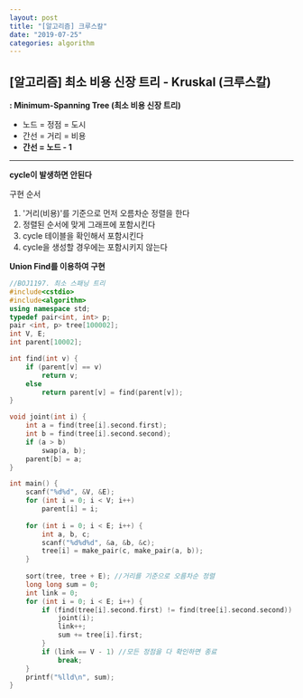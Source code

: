 ```yaml
---
layout: post
title: "[알고리즘] 크루스칼"
date: "2019-07-25"
categories: algorithm
---
```


## [알고리즘] 최소 비용 신장 트리 - Kruskal (크루스칼)

**: Minimum-Spanning Tree (최소 비용 신장 트리)**

- 노드 = 정점 = 도시
- 간선 = 거리 = 비용
- **간선  = 노드 - 1**

------

**cycle이 발생하면 안된다**

구현 순서

1. '거리(비용)'를 기준으로 먼저 오름차순 정렬을 한다
2. 정렬된 순서에 맞게 그래프에 포함시킨다
3. cycle 테이블을 확인해서 포함시킨다
4. cycle을 생성할 경우에는 포함시키지 않는다

**Union Find를 이용하여 구현**

```c++
//BOJ1197. 최소 스패닝 트리
#include<cstdio>
#include<algorithm>
using namespace std;
typedef pair<int, int> p;
pair <int, p> tree[100002];
int V, E;
int parent[10002];

int find(int v) {
	if (parent[v] == v)
		return v;
	else
		return parent[v] = find(parent[v]);
}

void joint(int i) {
	int a = find(tree[i].second.first);
	int b = find(tree[i].second.second);
	if (a > b)
		swap(a, b);
	parent[b] = a;
}

int main() {
	scanf("%d%d", &V, &E);
	for (int i = 0; i < V; i++)
		parent[i] = i;
	
    for (int i = 0; i < E; i++) {
		int a, b, c;
		scanf("%d%d%d", &a, &b, &c);
		tree[i] = make_pair(c, make_pair(a, b));
	}
    
	sort(tree, tree + E); //거리를 기준으로 오름차순 정렬
	long long sum = 0;
	int link = 0;
	for (int i = 0; i < E; i++) {
		if (find(tree[i].second.first) != find(tree[i].second.second)) {
			joint(i);
			link++;
			sum += tree[i].first;
		}
		if (link == V - 1) //모든 정점을 다 확인하면 종료
			break;
	}
	printf("%lld\n", sum);
}
```

